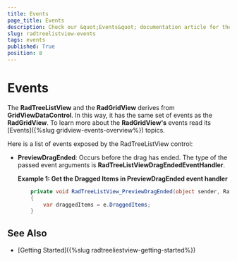 ```yaml
---
title: Events
page_title: Events
description: Check our &quot;Events&quot; documentation article for the RadTreeListView {{ site.framework_name }} control.
slug: radtreelistview-events
tags: events
published: True
position: 8
---
```


# Events

The __RadTreeListView__ and the __RadGridView__ derives from __GridViewDataControl__. In this way, it has the same set of events as the __RadGridView__. To learn more about the __RadGridView's__ events read its [Events]({%slug gridview-events-overview%}) topics.

Here is a list of events exposed by the RadTreeListView control:

* **PreviewDragEnded**: Occurs before the drag has ended. The type of the passed event arguments is __RadTreeListViewDragEndedEventHandler__.

	__Example 1: Get the Dragged Items in PreviewDragEnded event handler__
	```C#
		private void RadTreeListView_PreviewDragEnded(object sender, RadTreeListViewDragEndedEventArgs e)
		{
			var draggedItems = e.DraggedItems;  
		}
	```      

## See Also

 * [Getting Started]({%slug radtreeliestview-getting-started%})
